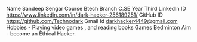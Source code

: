 Name Sandeep Sengar
Course Btech 
Branch C.SE
Year   Third
LinkedIn ID  https://www.linkedin.com/in/dark-hacker-256189251/
GitHub ID    https://github.com/Technodark
Gmail Id     darkhacker4449@gmail.com
Hobbies -    Playing video games , and reading books
             Games Bedminton
Aim  -      become an Ethical Hacker.